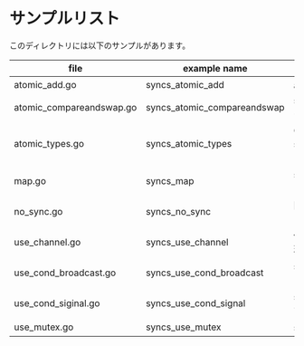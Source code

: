# サンプルリスト

このディレクトリには以下のサンプルがあります。

|file|example name|note|
|----|------------|----|
|atomic\_add.go|syncs\_atomic\_add|atomic.AddXXX のサンプルです|
|atomic\_compareandswap.go|syncs\_atomic\_compareandswap|sync/atomic.CompareAndSwap のサンプルです|
|atomic\_types.go|syncs\_atomic\_types|Go 1.19 から追加された sync/atomic パッケージ内の型についてのサンプルです|
|map.go|syncs\_map|sync.Mapの使い方とそれをラップした型の紹介です|
|no\_sync.go|syncs\_no\_sync|同期なしで非同期処理をしているサンプルです|
|use\_channel.go|syncs\_use\_channel|値の同期をチャネルを使って実現しているサンプルです|
|use\_cond\_broadcast.go|syncs\_use\_cond\_broadcast|sync.Cond.Broadcast() のサンプルです|
|use\_cond\_siginal.go|syncs\_use\_cond\_signal|sync.Cond.Signal() のサンプルです|
|use\_mutex.go|syncs\_use\_mutex|sync.Mutex のサンプルです|

